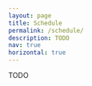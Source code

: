 ```yaml
---
layout: page
title: Schedule
permalink: /schedule/
description: TODO
nav: true
horizontal: true
---
```


TODO
